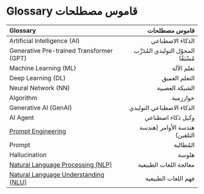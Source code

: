# Glossary قاموس مصطلحات

| Glossary | قاموس مصطلحات |
|:----------------|-----------------:|
|Artificial Intelligence (AI)|	الذكاء الاصطناعي|
|Generative Pre-trained Transformer (GPT)|المحوّل التوليدي المُدَرَّب مُسْبَقًا|
|Machine Learning (ML)|تعلم الآلة|
|Deep Learning (DL)|	التعلم العميق|
|Neural Network (NN)|	الشبكة العصبية|
|Algorithm|	خوارزمية|
|Generative AI (GenAI)	|الذكاء الاصطناعي التوليدي|
|AI Agent|	وكيل ذكاء اصطناعي|
|[Prompt Engineering](https://aws.amazon.com/ar/what-is/prompt-engineering/)|هندسة الأوامر (هندسة التلقين)|
|Prompt|المُطالبة |
|Hallucination|هلوسة|
|[Natural Language Processing (NLP)](https://aws.amazon.com/what-is/nlp/)	|معالجة اللغات الطبيعية|
|[Natural Language Understanding (NLU)](https://www.ibm.com/think/topics/nlp-vs-nlu-vs-nlg)	|فهم اللغات الطبيعية|
